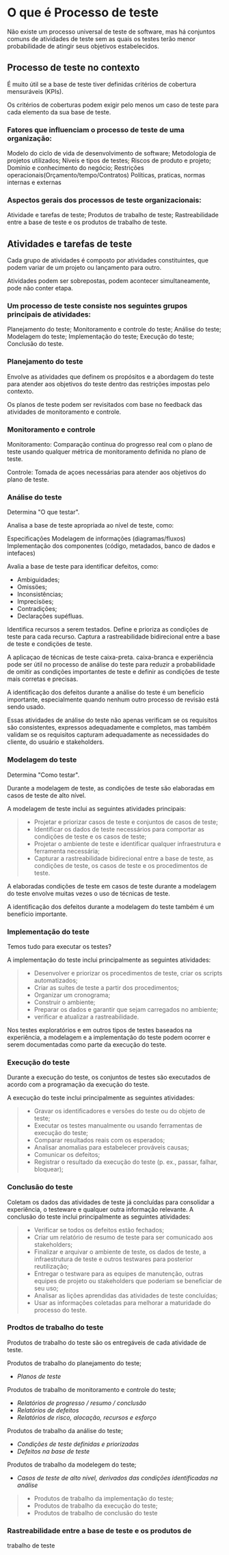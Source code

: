 # O que é Processo de teste 

Não existe um processo universal de teste de software, mas há conjuntos comuns de atividades de teste sem as quais os testes terão menor probabilidade de atingir seus objetivos estabelecidos. 

## Processo de teste no contexto 

É muito útil se a base de teste tiver definidas critérios de cobertura mensuráveis (KPIs). 

Os critérios de coberturas podem exigir pelo menos um caso de teste para cada elemento da sua base de teste.

### Fatores que influenciam o processo de teste de uma organização:

Modelo do ciclo de vida de desenvolvimento de software;
Metodologia de projetos utilizados;
Níveis e tipos de testes;
Riscos de produto e projeto;
Domínio e conhecimento do negócio;
Restrições operacionais(Orçamento/tempo/Contratos)
Políticas, praticas, normas internas e externas


### Aspectos gerais dos processos de teste organizacionais:

Atividade e tarefas de teste;
Produtos de trabalho de teste;
Rastreabilidade entre a base de teste e os produtos de trabalho de teste.

## Atividades e tarefas de teste

Cada grupo de atividades é composto por atividades constituintes, que podem variar de um projeto ou lançamento para outro.

Atividades podem ser sobrepostas, podem acontecer simultaneamente, pode não conter etapa.

### Um processo de teste consiste nos seguintes grupos principais de atividades:

Planejamento do teste;
Monitoramento e controle do teste;
Análise do teste;
Modelagem do teste;
Implementação do teste;
Execução do teste;
Conclusão do teste.

### Planejamento do teste 

Envolve as atividades que definem os propósitos e a abordagem do teste para atender aos objetivos do teste dentro das restrições impostas pelo contexto.

Os planos de teste podem ser revisitados com base no feedback das atividades de monitoramento e controle.

### Monitoramento e controle 

Monitoramento: Comparação contínua do progresso real com o plano de teste usando qualquer métrica de monitoramento definida no plano de teste.

Controle: Tomada de açoes necessárias para atender aos objetivos do plano de teste.

### Análise do teste 

Determina "O que testar".

Analisa a base de teste apropriada ao nível de teste, como:

Especificações
Modelagem de informações (diagramas/fluxos)
Implementação dos componentes (código, metadados, banco de dados e intefaces)

Avalia a base de teste para identificar defeitos, como:

* Ambiguidades;
* Omissöes;
* Inconsistências;
* Imprecisöes;
* Contradições;
* Declarações supéfluas.

Identifica recursos a serem testados.
Define e prioriza as condições de teste para cada recurso.
Captura a rastreabilidade bidirecional entre a base de teste e condiçöes de teste.

A aplicaçao de técnicas de teste caixa-preta. caixa-branca e experiência pode ser útil no processo de análise do teste para reduzir a probabilidade de omitir as condições importantes de teste e definir as condições de teste mais corretas e precisas.


A identificação dos defeitos durante a análise do teste é um benefício importante, especialmente quando nenhum outro processo de revisäo está sendo usado.

Essas atividades de análise do teste não apenas verificam se os requisitos são consistentes, expressos adequadamente e completos, mas também validam se os requisitos capturam adequadamente as necessidades do cliente, do usuário e stakeholders.

### Modelagem do teste 

Determina "Como testar".

Durante a modelagem de teste, as condições de teste são elaboradas em casos de teste de alto nível. 

A modelagem de teste inclui as seguintes atividades principais: 

> - Projetar e priorizar casos de teste e conjuntos de casos de teste;
> - Identificar os dados de teste necessários para comportar as condições de teste e os casos de teste;
> - Projetar o ambiente de teste e identificar qualquer infraestrutura e ferramenta necessária;
> - Capturar a rastreabilidade bidirecional entre a base de teste, as condições de teste, os casos de teste e os procedimentos de teste.

A elaboradas condições de teste em casos de teste durante a modelagem do teste envolve muitas vezes o uso de técnicas de teste. 

A identificação dos defeitos durante a modelagem do teste também é um benefício importante. 

### Implementação do teste 

Temos tudo para executar os testes?

A implementação do teste inclui principalmente as seguintes atividades:

> - Desenvolver e priorizar os procedimentos de teste, criar os scripts automatizados;
> - Criar as suítes de teste a partir dos procedimentos; 
> - Organizar um cronograma;
> - Construir o ambiente;
> - Preparar os dados e garantir que sejam carregados no ambiente;
> - verificar e atualizar a rastreabilidade.

Nos testes exploratórios e em outros tipos de testes baseados na experiência, a modelagem e a implementação do teste podem ocorrer e serem documentadas como parte da execução do teste.

### Execução do teste 

Durante a execução do teste, os conjuntos de testes são executados de acordo com a programação da execução do teste.

A execução do teste inclui principalmente as seguintes atividades:

> - Gravar os identificadores e versões do teste ou do objeto de teste;
> - Executar os testes manualmente ou usando ferramentas de execução do teste;
> - Comparar resultados reais com os esperados;
> - Analisar anomalias para estabelecer prováveis causas; 
> - Comunicar os defeitos;
> - Registrar o resultado da execução do teste (p. ex., passar, falhar, bloquear);

### Conclusão do teste 

Coletam os dados das atividades de teste já concluídas para consolidar a experiência, o testeware e qualquer outra informação relevante. 
A conclusão do teste inclui principalmente as seguintes atividades:

> * Verificar se todos os defeitos estão fechados;
> * Criar um relatório de resumo de teste para ser comunicado aos stakeholders;
> * Finalizar e arquivar o ambiente de teste, os dados de teste, a infraestrutura de teste e outros testwares para posterior reutilização;
> * Entregar o testware para as equipes de manutenção, outras equipes de projeto ou stakeholders que poderiam se beneficiar de seu uso;
> * Analisar as lições aprendidas das atividades de teste concluídas; 
> * Usar as informações coletadas para melhorar a maturidade do processo do teste.

### Prodtos de trabalho do teste

Produtos de trabalho do teste são os entregáveis de cada atividade de teste.

Produtos de trabalho do planejamento do teste;
- *Planos de teste*
  
Produtos de trabalho de monitoramento e controle do teste;
- *Relatórios de progresso /  resumo / conclusão*
- *Relatórios de defeitos*
- *Relatórios de risco, alocação, recursos e esforço*

Produtos de trabalho da análise do teste; 
- *Condições de teste definidas e priorizadas*
- *Defeitos na base de teste*

Produtos de trabalho da modelegem do teste;
- *Casos de teste de alto nível, derivados das condições identificadas na análise*
  
> - Produtos de trabalho da implementação do teste;
> - Produtos de trabalho da execução do teste;
> - Produtos de trabalho de conclusão do teste 



### Rastreabilidade entre a base de teste e os produtos de
trabalho de teste
